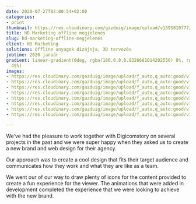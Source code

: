 ```yaml
---
date: 2020-07-27T02:00:54+02:00
categories:
- print
thumbnail: https://res.cloudinary.com/gazduig/image/upload/v1595810777/cms/HD_ra9adj.png
title: HD Marketing offline megjelenés
slug: hd-marketing-offline-megjelenés
client: HD Marketing
solutions: Offline anyagok dizájnja, 3D tervezés
jobtime: 2020 január
gradient: linear-gradient(0deg, rgba(180,0,0,0.8326681014202556) 0%, rgba(53,149,130,0)
  45%)
images:
- https://res.cloudinary.com/gazduig/image/upload/f_auto,q_auto:good/v1595808129/cms/Frame_4_a6uwll.webp
- https://res.cloudinary.com/gazduig/image/upload/f_auto,q_auto:good/v1595808130/cms/Frame_3_myzlnk.webp
- https://res.cloudinary.com/gazduig/image/upload/f_auto,q_auto:good/v1595808129/cms/Frame_1_tkvraj.webp
- https://res.cloudinary.com/gazduig/image/upload/f_auto,q_auto:good/v1595808127/cms/Frame_2_gahqam.webp
- https://res.cloudinary.com/gazduig/image/upload/f_auto,q_auto:good/v1595808129/cms/Frame_8_yhff3y.webp
- https://res.cloudinary.com/gazduig/image/upload/f_auto,q_auto:good/v1595811851/cms/hd2_w3rdb4.jpg
- https://res.cloudinary.com/gazduig/image/upload/f_auto,q_auto:good/v1595808129/cms/Frame_6_jonks5.webp
- https://res.cloudinary.com/gazduig/image/upload/f_auto,q_auto:good/v1595808130/cms/Frame_5_inkv7n.webp

---
```

We’ve had the pleasure to work together with Digicomstory on several projects in the past and we were super happy when they asked us to create a new brand and web design for their agency.

Our approach was to create a cool design that fits their target audience and communicates how they work and what they are like as a team.

We went our of our way to draw plenty of icons for the content provided to create a fun experience for the viewer. The animations that were added in development completed the experience that we were looking to achieve with the new brand.